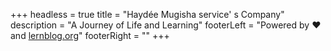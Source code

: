 +++
headless = true
title = "Haydée Mugisha service' s Company"
description = "A Journey of Life and Learning"
footerLeft = "Powered by ❤️ and [lernblog.org](https://www.lernblog.org)"
footerRight = ""
+++

